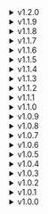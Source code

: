 <details>
  <summary>v1.2.0</summary>
Added Backquills for Sonic, Silver, & Shadow. Also Added AOT ODM/Swords, And a banshee follower (WIP)
</details>

<details>
  <summary>v1.1.9</summary>
On my journey to learn animations I made a small AI generated lugia and rigged it, still trying to figure out possibilities of varriable options.... but atleast they fly.
</details>

<details>
  <summary>v1.1.8</summary>
Renamed the sonic hats to "RobloxName' to avoid making duplicates with other mods :P. Also added lights to the eyes of Yipes and Ben. Also changed BrimstoneElemental and Weewr to 'World' mounts, hopefully they look good, haven't got a way to really test them alone XD
</details>

<details>
  <summary>v1.1.7</summary>
Actually Added; Sonic, Metalsonic, Shadow, Knuckles, Tails, Silver, and Amy hats. oops
</details>

<details>
  <summary>v1.1.6</summary>
Added; Sonic, Metalsonic, Shadow, Knuckles, Tails, Silver, and Amy hats. shoutout to Eren Jaeger lol
</details>

<details>
  <summary>v1.1.5</summary>
Added; Tan wizard hat, Ben, and Vipes. Just messing around with some things while making something someone wanted :P.
</details>

<details>
  <summary>v1.1.4</summary>
updated Brimstone elemental, fatcat, genieous, gladiator, jed, pagoda, space marine, wildwest, grav and phys guns with proper lights now and emissions if they were missing them, more to come. Also added Fireflies and WeewrFlies cosmetics.
</details>

<details>
  <summary>v1.1.3</summary>
updated Amogus, and the kerf backpacks, plus the brimstone elemental, weewr, physics & Gravity guns to all have emissions(glow). Also Fixed the positioning of the megaman helmet and material for honkhonk2(less shiny/smooth). plus on top of that added bassic particles to weewr and brimstone elemental. Thanks to Mr.White and his mod morehead+ for letting me know whats more available in unity and the morehead mod.
</details>

<details>
  <summary>v1.1.2</summary>
updated dependancy, and fixed changelog, oops. Also rearanged some of the screenshots in the readme.
</details>

<details>
  <summary>v1.1.1</summary>
Debloated all the backpacks (removed the almost invisible tiny penguin inside each backpack, lol). Laughably made the whole mod smaller.
</details>

<details>
  <summary>v1.1.0</summary>
Added; 65 more hats.... lol... now with 133 cosmetics, I may stop until something really strikes the fancy.
</details>

<details>
  <summary>v1.0.9</summary>
Added; Ted Hat, Yoda Head, Spyro head, Garfield head, Megaman Helm, And Clone helmet. 68..
</details>

<details>
  <summary>v1.0.8</summary>
Added; Seal Plush Backpack, Kerfur Plushy Backpacks, Meowsic Synth, Physics & Gravity guns, and skull hat. 62 cosmetics and counting.
</details>

<details>
  <summary>v1.0.7</summary>
Added; Roblox Bloxy-Cola, Monster energy drink, Monolith Badge, Brimstone Elemental, Wizard Hats, Weewr, and Dipper Hat. Now there are 54 cosmetics... should I stop? lol
</details>

<details>
  <summary>v1.0.6</summary>
Added; foxy backpack and murder drones backpack, and some new screenshots to the page.
</details>

<details>
  <summary>v1.0.5</summary>
Added; Bigfloppa, Bingus, BombBackpack, DinkleBackpack, Gwacat, and Orange.
</details>

<details>
  <summary>v1.0.4</summary>
readme fixed.. something about pictures too... Should have just read up on markdown first rather than bruteforce it. oh well
</details>

<details>
  <summary>v1.0.3</summary>
readme fixed... for real this time, with pictures hopefully to.
</details>

<details>
  <summary>v1.0.2</summary>
readme fixed... again... Backpacks fixed, and added fruitloop backpack, and can now focus on adding more cosmetics.
</details>

<details>
  <summary>v1.0.1</summary>
readme+changelog fixed. Working on fixing the backpacks, and adding more cosmetics.
</details>

<details>
  <summary>v1.0.0</summary>
Mod uploaded
</details>